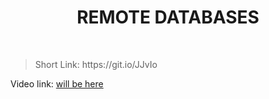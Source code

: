 <h1 align="center"> REMOTE DATABASES </h1>
    <br>

<blockquote>
    <p>
        Short Link: https://git.io/JJvIo
    </p>
</blockquote>

<p>
Video link: <a href='#'> will be here</a>
</p>

